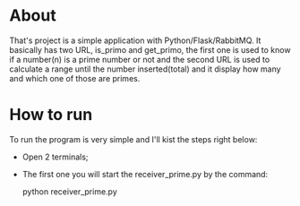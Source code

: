 <h1>About</h1>

That's project is a simple application with Python/Flask/RabbitMQ. It basically has two URL, is_primo and get_primo, the first one is used to know if a number(n) is a prime number or not and the second URL is used to calculate a range until the number inserted(total) and it display how many and which one of those are primes.

<h1>How to run</h1>

To run the program is very simple and I'll kist the steps right below:

- Open 2 terminals;

- The first one you will start the receiver_prime.py by the command:

    python receiver_prime.py
